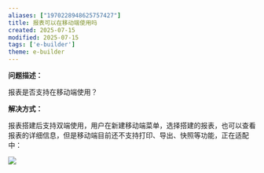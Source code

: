 ```yaml
---
aliases: ["1970228948625757427"]
title: 报表可以在移动端使用吗
created: 2025-07-15
modified: 2025-07-15
tags: ['e-builder']
theme: e-builder
---
```


**问题描述：**

报表是否支持在移动端使用？

**解决方式：**

报表搭建后支持双端使用，用户在新建移动端菜单，选择搭建的报表，也可以查看报表的详细信息，但是移动端目前还不支持打印、导出、快照等功能，正在适配中：

![](https://myhelpdoc.oss-cn-heyuan.aliyuncs.com/mdimages/71190a0daf52fb4355c7f3ffcaa43316.jpg)